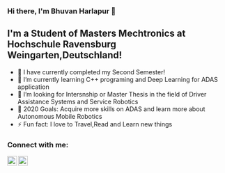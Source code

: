 ### Hi there, I'm Bhuvan Harlapur 👋

## I'm a Student of Masters Mechtronics at Hochschule Ravensburg Weingarten,Deutschland!
- 🔭 I have currently completed my Second Semester!
- 🌱 I’m currently learning C++ programing and Deep Learning for ADAS application
- 👯 I’m looking for Intersnship or Master Thesis in the field of Driver Assistance Systems and Service Robotics
- 🥅 2020 Goals: Acquire more skills on ADAS and learn more about Autonomous Mobile Robotics 
- ⚡ Fun fact: I love to Travel,Read and Learn new things
 
### Connect with me:

[<img align="left" alt="bhuvanharlapur | LinkedIn" width="22px" src="https://cdn.jsdelivr.net/npm/simple-icons@v3/icons/linkedin.svg" />][linkedin]

[<img align="left" alt="bhuvanharlapur | LinkedIn" width="22px" src="https://cdn.jsdelivr.net/npm/simple-icons@v3/icons/xing.svg" />][Xing]

<br />




[linkedin]: https://www.linkedin.com/in/bhuvan-harlapur-70790369/
[Xing]: https://www.xing.com/profile/Bhuvan_Harlapur/cv